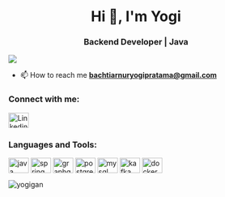 <h1 align="center">Hi 👋, I'm Yogi</h1>
<h3 align="center">Backend Developer | Java</h3>

<p align="left"> <img src="https://komarev.com/ghpvc/?username=yogigan&label=Profile%20views&color=0e75b6&style=flat%22%20alt=%22yogigan%22" /> </p>

- 📫 How to reach me **bachtiarnuryogipratama@gmail.com**

<h3 align="left">Connect with me:</h3>
<p align="left">
<a href="https://www.linkedin.com/in/bachtiar-nur-yogi-pratama/" target="blank"><img align="center" src="https://raw.githubusercontent.com/rahuldkjain/github-profile-readme-generator/master/src/images/icons/Social/linked-in-alt.svg" alt="Linkedin" height="30" width="40" /></a>
</p>


<h3 align="left">Languages and Tools:</h3>
<p align="left">
<a href="#"><img align="center" src="https://raw.githubusercontent.com/rahuldkjain/github-profile-readme-generator/master/src/images/icons/ProgrammingLanguages/java.svg" alt="java" height="30" width="40" /></a>
<a href="#"><img align="center" src="https://raw.githubusercontent.com/rahuldkjain/github-profile-readme-generator/master/src/images/icons/BackendDevelopment/spring.svg" alt="spring" height="30" width="40" /></a>
<a href="#"><img align="center" src="https://raw.githubusercontent.com/rahuldkjain/github-profile-readme-generator/master/src/images/icons/BackendDevelopment/graphql.svg" alt="graphql" height="30" width="40" /></a>  
<a href="#"><img align="center" src="https://raw.githubusercontent.com/rahuldkjain/github-profile-readme-generator/master/src/images/icons/Database/postgresql.svg" alt="postgresql" height="30" width="40" /></a>
<a href="#"><img align="center" src="https://raw.githubusercontent.com/rahuldkjain/github-profile-readme-generator/master/src/images/icons/Database/mysql.svg" alt="mysql" height="30" width="40" /></a>
<a href="#"><img align="center" src="https://raw.githubusercontent.com/rahuldkjain/github-profile-readme-generator/master/src/images/icons/BackendDevelopment/kafka.svg" alt="kafka" height="30" width="40" /></a>
<a href="#"><img align="center" src="https://raw.githubusercontent.com/rahuldkjain/github-profile-readme-generator/master/src/images/icons/Devops/docker.svg" alt="docker" height="30" width="40" /></a>
</p>


<p><img align="left" src="https://github-readme-stats.vercel.app/api/top-langs?username=yogigan&show_icons=true&locale=en&layout=compact" alt="yogigan" /></p>

